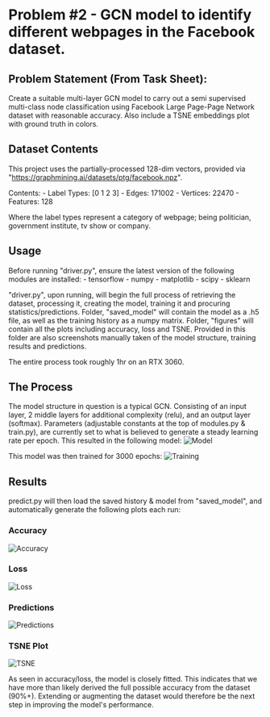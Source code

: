 # Problem #2 - GCN model to identify different webpages in the Facebook dataset.

## Problem Statement (From Task Sheet):
Create a suitable multi-layer GCN model to carry out a semi supervised multi-class node classification using Facebook Large Page-Page Network dataset with reasonable accuracy. Also include a TSNE embeddings plot with ground truth in colors.

## Dataset Contents
This project uses the partially-processed 128-dim vectors, provided via "https://graphmining.ai/datasets/ptg/facebook.npz".

Contents:
    - Label Types:    [0 1 2 3]
    - Edges:          171002
    - Vertices:       22470
    - Features:       128

Where the label types represent a category of webpage; being politician, government institute, tv show or company.

## Usage
Before running "driver.py", ensure the latest version of the following modules are installed:
    - tensorflow
    - numpy
    - matplotlib
    - scipy
    - sklearn

"driver.py", upon running, will begin the full process of retrieving the dataset, processing it, creating the model, training it and procuring statistics/predictions.
Folder, "saved_model" will contain the model as a .h5 file, as well as the training history as a numpy matrix.
Folder, "figures" will contain all the plots including accuracy, loss and TSNE. Provided in this folder are also screenshots manually taken of the model structure, training results and predictions.

The entire process took roughly 1hr on an RTX 3060.

## The Process
The model structure in question is a typical GCN. Consisting of an input layer, 2 middle layers for additional complexity (relu), and an output layer (softmax).
Parameters (adjustable constants at the top of modules.py & train.py), are currently set to what is believed to generate a steady learning rate per epoch.
This resulted in the following model:
![Model](recognition\45321199-task#2-gcn\figures\model.png)

This model was then trained for 3000 epochs:
![Training](recognition\45321199-task#2-gcn\figures\training.png)

## Results
predict.py will then load the saved history & model from "saved_model", and automatically generate the following plots each run:

### Accuracy
![Accuracy](recognition\45321199-task#2-gcn\figures\acc.png)

### Loss
![Loss](recognition\45321199-task#2-gcn\figures\loss.png)

### Predictions
![Predictions](recognition\45321199-task#2-gcn\figures\predictions.png)

### TSNE Plot
![TSNE](recognition\45321199-task#2-gcn\figures\TSNE.png)

As seen in accuracy/loss, the model is closely fitted. This indicates that we have more than likely derived the full possible accuracy from the dataset (90%+). Extending or augmenting the dataset would therefore be the next step in improving the model's performance.